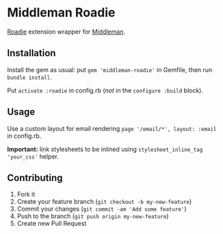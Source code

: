 # Middleman Roadie

[Roadie](https://github.com/Mange/roadie) extension wrapper for [Middleman](https://middlemanapp.com/).

## Installation

Install the gem as usual: put `gem 'middleman-roadie'` in Gemfile, then run `bundle install`.

Put `activate :roadie` in config.rb (*not* in the `configure :build` block).

## Usage

Use a custom layout for email rendering `page '/email/*', layout: :email` in config.rb.

**Important:** link stylesheets to be inlined using `stylesheet_inline_tag 'your_css'` helper.

## Contributing

1. Fork it
2. Create your feature branch (`git checkout -b my-new-feature`)
3. Commit your changes (`git commit -am 'Add some feature'`)
4. Push to the branch (`git push origin my-new-feature`)
5. Create new Pull Request
